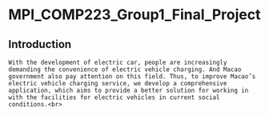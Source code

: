 # MPI_COMP223_Group1_Final_Project
## Introduction
    With the development of electric car, people are increasingly demanding the convenience of electric vehicle charging. And Macao government also pay attention on this field. Thus, to improve Macao’s electric vehicle charging service, we develop a comprehensive application, which aims to provide a better solution for working in with the facilities for electric vehicles in current social conditions.<br>
    
